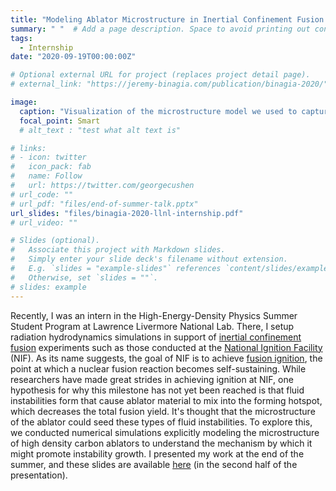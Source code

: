 ```yaml
---
title: "Modeling Ablator Microstructure in Inertial Confinement Fusion Experiments"
summary: " "  # Add a page description. Space to avoid printing out contents.
tags:
  - Internship
date: "2020-09-19T00:00:00Z"

# Optional external URL for project (replaces project detail page).
# external_link: "https://jeremy-binagia.com/publication/binagia-2020/"

image:
  caption: "Visualization of the microstructure model we used to capture the behavior of high density carbon ablators used in [ICF](https://en.wikipedia.org/wiki/Inertial_confinement_fusion?oldformat=true) experiments such as those at [NIF](https://en.wikipedia.org/wiki/National_Ignition_Facility?oldformat=true)."
  focal_point: Smart
  # alt_text : "test what alt text is"

# links:
# - icon: twitter
#   icon_pack: fab
#   name: Follow
#   url: https://twitter.com/georgecushen
# url_code: ""
# url_pdf: "files/end-of-summer-talk.pptx"
url_slides: "files/binagia-2020-llnl-internship.pdf"
# url_video: ""

# Slides (optional).
#   Associate this project with Markdown slides.
#   Simply enter your slide deck's filename without extension.
#   E.g. `slides = "example-slides"` references `content/slides/example-slides.md`.
#   Otherwise, set `slides = ""`.
# slides: example
---
```


Recently, I was an intern in the High-Energy-Density Physics Summer Student Program at Lawrence Livermore National Lab. There, I setup radiation hydrodynamics simulations in support of [inertial confinement fusion](https://en.wikipedia.org/wiki/Inertial_confinement_fusion?oldformat=true) experiments such as those conducted at the [National Ignition Facility](https://en.wikipedia.org/wiki/National_Ignition_Facility?oldformat=true) (NIF). As its name suggests, the goal of NIF is to achieve [fusion ignition](https://en.wikipedia.org/wiki/Fusion_ignition?oldformat=true), the point at which a nuclear fusion reaction becomes self-sustaining. While researchers have made great strides in achieving ignition at NIF, one hypothesis for why this milestone has not yet been reached is that fluid instabilities form that cause ablator material to mix into the forming hotspot, which decreases the total fusion yield. It's thought that the microstructure of the ablator could seed these types of fluid instabilities. To explore this, we conducted numerical simulations explicitly modeling the microstructure of high density carbon ablators to understand the mechanism by which it might promote instability growth. I presented my work at the end of the summer, and these slides are available [here](binagia-2020-llnl-internship.pdf) (in the second half of the presentation).
